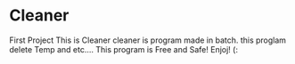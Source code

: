 # Cleaner
First Project
This is Cleaner cleaner is program made in batch.
this proglam delete Temp and etc....
This program is Free and Safe!
Enjoj! (:
